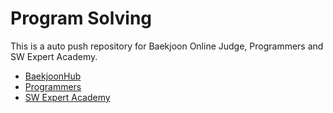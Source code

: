 # Program Solving
This is a auto push repository for Baekjoon Online Judge, Programmers and SW Expert Academy.
- [BaekjoonHub](https://github.com/BaekjoonHub/BaekjoonHub)
- [Programmers](https://programmers.co.kr/)
- [SW Expert Academy](https://swexpertacademy.com/main/main.do)

